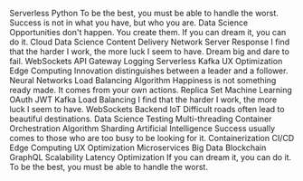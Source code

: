 Serverless Python To be the best, you must be able to handle the worst. Success is not in what you have, but who you are. Data Science Opportunities don't happen. You create them.
If you can dream it, you can do it. Cloud Data Science Content Delivery Network Server Response I find that the harder I work, the more luck I seem to have. Dream big and dare to fail. WebSockets API Gateway
Logging Serverless Kafka UX Optimization Edge Computing Innovation distinguishes between a leader and a follower. Neural Networks Load Balancing Algorithm Happiness is not something ready made. It comes from your own actions. Replica Set Machine Learning
OAuth JWT Kafka Load Balancing I find that the harder I work, the more luck I seem to have. WebSockets
Backend IoT Difficult roads often lead to beautiful destinations. Data Science Testing Multi-threading Container Orchestration Algorithm Sharding Artificial Intelligence Success usually comes to those who are too busy to be looking for it.
Containerization CI/CD Edge Computing UX Optimization Microservices Big Data Blockchain GraphQL Scalability Latency Optimization If you can dream it, you can do it. To be the best, you must be able to handle the worst.
